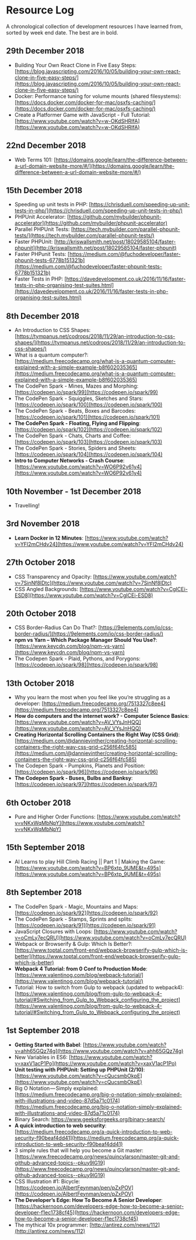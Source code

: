 # Resource Log
A chronological collection of development resources I have learned from, sorted by week end date. The best are in bold.

## 29th December 2018
 - Building Your Own React Clone in Five Easy Steps: [https://blog.javascripting.com/2016/10/05/building-your-own-react-clone-in-five-easy-steps/](https://blog.javascripting.com/2016/10/05/building-your-own-react-clone-in-five-easy-steps/)
 - Docker: Performance tuning for volume mounts (shared filesystems): [https://docs.docker.com/docker-for-mac/osxfs-caching/](https://docs.docker.com/docker-for-mac/osxfs-caching/)
 - Create a Platformer Game with JavaScript - Full Tutorial: [https://www.youtube.com/watch?v=w-OKdSHRlfA](https://www.youtube.com/watch?v=w-OKdSHRlfA)

## 22nd December 2018
 - Web Terms 101: [https://domains.google/learn/the-difference-between-a-url-domain-website-more/#/](https://domains.google/learn/the-difference-between-a-url-domain-website-more/#/)

## 15th December 2018
 - Speeding up unit tests in PHP: [https://chrisduell.com/speeding-up-unit-tests-in-php/](https://chrisduell.com/speeding-up-unit-tests-in-php/)
 - PHPUnit Accelerator: [https://github.com/mybuilder/phpunit-accelerator](https://github.com/mybuilder/phpunit-accelerator)
 - Parallel PHPUnit Tests: [https://tech.mybuilder.com/parallel-phpunit-tests/](https://tech.mybuilder.com/parallel-phpunit-tests/)
 - Faster PHPUnit: [http://kriswallsmith.net/post/18029585104/faster-phpunit](http://kriswallsmith.net/post/18029585104/faster-phpunit)
 - Faster PHPunit Tests: [https://medium.com/@fuchodeveloper/faster-phpunit-tests-6778b151321b](https://medium.com/@fuchodeveloper/faster-phpunit-tests-6778b151321b)
 - Faster Tests in PHP: [https://davedevelopment.co.uk/2016/11/16/faster-tests-in-php-organising-test-suites.html](https://davedevelopment.co.uk/2016/11/16/faster-tests-in-php-organising-test-suites.html)

## 8th December 2018
 - An Introduction to CSS Shapes: [https://tympanus.net/codrops/2018/11/29/an-introduction-to-css-shapes/](https://tympanus.net/codrops/2018/11/29/an-introduction-to-css-shapes/)
 - What is a quantum computer?: [https://medium.freecodecamp.org/what-is-a-quantum-computer-explained-with-a-simple-example-b8f602035365](https://medium.freecodecamp.org/what-is-a-quantum-computer-explained-with-a-simple-example-b8f602035365)
 - The CodePen Spark - Mines, Mazes and Morphing: [https://codepen.io/spark/99](https://codepen.io/spark/99)
 - The CodePen Spark - Squiggles, Sketches and Stars: [https://codepen.io/spark/100](https://codepen.io/spark/100)
 - The CodePen Spark - Beats, Boxes and Barcodes: [https://codepen.io/spark/101](https://codepen.io/spark/101)
 - **The CodePen Spark - Floating, Flying and Flipping**: [https://codepen.io/spark/102](https://codepen.io/spark/102)
 - The CodePen Spark - Chats, Charts and Coffee: [https://codepen.io/spark/103](https://codepen.io/spark/103)
 - The CodePen Spark - Stories, Spiders and Sheets: [https://codepen.io/spark/104](https://codepen.io/spark/104)
 - **Intro to Computer Networks - Crash Course**: [https://www.youtube.com/watch?v=WO6P92v61y4](https://www.youtube.com/watch?v=WO6P92v61y4)

## 10th November - 1st December 2018
 - Travelling! 

## 3rd November 2018
 - **Learn Docker in 12 Minutes**: [https://www.youtube.com/watch?v=YFl2mCHdv24](https://www.youtube.com/watch?v=YFl2mCHdv24)

## 27th October 2018
 - CSS Transparency and Opacity: [https://www.youtube.com/watch?v=7SinNf8IDtc](https://www.youtube.com/watch?v=7SinNf8IDtc)
 - CSS Angled Backgrounds: [https://www.youtube.com/watch?v=CgICEi-ESD8](https://www.youtube.com/watch?v=CgICEi-ESD8)

## 20th October 2018
 - CSS Border-Radius Can Do That?: [https://9elements.com/io/css-border-radius/](https://9elements.com/io/css-border-radius/)
 - **npm vs Yarn – Which Package Manager Should You Use?**: [https://www.keycdn.com/blog/npm-vs-yarn](https://www.keycdn.com/blog/npm-vs-yarn)
 - The Codepen Spark - Plaid, Pythons, and Porygons: [https://codepen.io/spark/98](https://codepen.io/spark/98)

## 13th October 2018
 - Why you learn the most when you feel like you’re struggling as a developer: [https://medium.freecodecamp.org/7513327c8ee4](https://medium.freecodecamp.org/7513327c8ee4)
 - **How do computers and the internet work? - Computer Science Basics**: [https://www.youtube.com/watch?v=AV_VYsJnHQQ](https://www.youtube.com/watch?v=AV_VYsJnHQQ)
 - **Creating Horizontal Scrolling Containers the Right Way (CSS Grid)**: [https://medium.com/@dannievinther/creating-horizontal-scrolling-containers-the-right-way-css-grid-c256f64fc585](https://medium.com/@dannievinther/creating-horizontal-scrolling-containers-the-right-way-css-grid-c256f64fc585)
 - The Codepen Spark - Pumpkins, Planets and Position: [https://codepen.io/spark/96](https://codepen.io/spark/96)
 - **The Codepen Spark - Buses, Bulbs and Banksy**: [https://codepen.io/spark/97](https://codepen.io/spark/97)

## 6th October 2018
 - Pure and Higher Order Functions: [https://www.youtube.com/watch?v=vNKxWqMbNpY](https://www.youtube.com/watch?v=vNKxWqMbNpY)

## 15th September 2018
 - AI Learns to play Hill Climb Racing || Part 1 | Making the Game: [https://www.youtube.com/watch?v=BP6xtp_9UME&t=495s](https://www.youtube.com/watch?v=BP6xtp_9UME&t=495s)

## 8th September 2018
 - The CodePen Spark - Magic, Mountains and Maps: [https://codepen.io/spark/92](https://codepen.io/spark/92)
 - The CodePen Spark - Stamps, Sprints and splits: [https://codepen.io/spark/91](https://codepen.io/spark/91)
 - JavaScript Closures with Loops: [https://www.youtube.com/watch?v=oCmLy7ecQRU](https://www.youtube.com/watch?v=oCmLy7ecQRU)
 - Webpack or Browserify & Gulp: Which Is Better?: [https://www.toptal.com/front-end/webpack-browserify-gulp-which-is-better](https://www.toptal.com/front-end/webpack-browserify-gulp-which-is-better)
 - **Webpack 4 Tutorial: from 0 Conf to Production Mode**: [https://www.valentinog.com/blog/webpack-tutorial/](https://www.valentinog.com/blog/webpack-tutorial/)
 - Tutorial: How to switch from Gulp to webpack (updated to webpack4): [https://www.valentinog.com/blog/from-gulp-to-webpack-4-tutorial/#Switching_from_Gulp_to_Webpack_configuring_the_project](https://www.valentinog.com/blog/from-gulp-to-webpack-4-tutorial/#Switching_from_Gulp_to_Webpack_configuring_the_project)

## 1st September 2018
 - **Getting Started with Babel**: [https://www.youtube.com/watch?v=ahh65GQz74g](https://www.youtube.com/watch?v=ahh65GQz74g)
 - New Variables in ES6: [https://www.youtube.com/watch?v=xaxV1acP1Po](https://www.youtube.com/watch?v=xaxV1acP1Po)
 - **Unit testing with PHPUnit: Setting up PHPUnit (2/10)**: [https://www.youtube.com/watch?v=cQucsmbOkpE](https://www.youtube.com/watch?v=cQucsmbOkpE)
 - Big O Notation — Simply explained: [https://medium.freecodecamp.org/big-o-notation-simply-explained-with-illustrations-and-video-87d5a71c0174](https://medium.freecodecamp.org/big-o-notation-simply-explained-with-illustrations-and-video-87d5a71c0174)
 - Binary Search: https://www.geeksforgeeks.org/binary-search/
 - **A quick introduction to web security**: [https://medium.freecodecamp.org/a-quick-introduction-to-web-security-f90beaf4dd41](https://medium.freecodecamp.org/a-quick-introduction-to-web-security-f90beaf4dd41)
 - 3 simple rules that will help you become a Git master: [https://www.freecodecamp.org/news/quincylarson/master-git-and-github-advanced-topics--pkuy9lG19](https://www.freecodecamp.org/news/quincylarson/master-git-and-github-advanced-topics--pkuy9lG19)
 - CSS Illustration #1: Bicycle: [https://codepen.io/AlbertFeynman/pen/pZxPOV](https://codepen.io/AlbertFeynman/pen/pZxPOV)
 - **The Developer’s Edge: How To Become A Senior Developer**: [https://hackernoon.com/developers-edge-how-to-become-a-senior-developer-f1ec1738cf45](https://hackernoon.com/developers-edge-how-to-become-a-senior-developer-f1ec1738cf45)
 - The mythical 10x programmer: [http://antirez.com/news/112](http://antirez.com/news/112)
